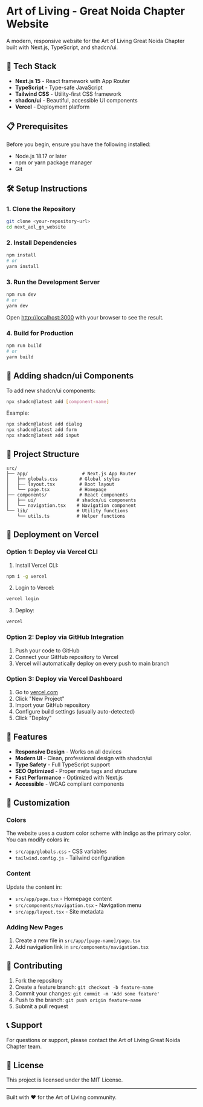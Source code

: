 # Art of Living - Great Noida Chapter Website

A modern, responsive website for the Art of Living Great Noida Chapter built with Next.js, TypeScript, and shadcn/ui.

## 🚀 Tech Stack

- **Next.js 15** - React framework with App Router
- **TypeScript** - Type-safe JavaScript
- **Tailwind CSS** - Utility-first CSS framework
- **shadcn/ui** - Beautiful, accessible UI components
- **Vercel** - Deployment platform

## 📋 Prerequisites

Before you begin, ensure you have the following installed:
- Node.js 18.17 or later
- npm or yarn package manager
- Git

## 🛠️ Setup Instructions

### 1. Clone the Repository

```bash
git clone <your-repository-url>
cd next_aol_gn_website
```

### 2. Install Dependencies

```bash
npm install
# or
yarn install
```

### 3. Run the Development Server

```bash
npm run dev
# or
yarn dev
```

Open [http://localhost:3000](http://localhost:3000) with your browser to see the result.

### 4. Build for Production

```bash
npm run build
# or
yarn build
```

## 🎨 Adding shadcn/ui Components

To add new shadcn/ui components:

```bash
npx shadcn@latest add [component-name]
```

Example:
```bash
npx shadcn@latest add dialog
npx shadcn@latest add form
npx shadcn@latest add input
```

## 📁 Project Structure

```
src/
├── app/                    # Next.js App Router
│   ├── globals.css        # Global styles
│   ├── layout.tsx         # Root layout
│   └── page.tsx           # Homepage
├── components/            # React components
│   ├── ui/               # shadcn/ui components
│   └── navigation.tsx    # Navigation component
└── lib/                  # Utility functions
    └── utils.ts          # Helper functions
```

## 🚀 Deployment on Vercel

### Option 1: Deploy via Vercel CLI

1. Install Vercel CLI:
```bash
npm i -g vercel
```

2. Login to Vercel:
```bash
vercel login
```

3. Deploy:
```bash
vercel
```

### Option 2: Deploy via GitHub Integration

1. Push your code to GitHub
2. Connect your GitHub repository to Vercel
3. Vercel will automatically deploy on every push to main branch

### Option 3: Deploy via Vercel Dashboard

1. Go to [vercel.com](https://vercel.com)
2. Click "New Project"
3. Import your GitHub repository
4. Configure build settings (usually auto-detected)
5. Click "Deploy"

## 🎯 Features

- **Responsive Design** - Works on all devices
- **Modern UI** - Clean, professional design with shadcn/ui
- **Type Safety** - Full TypeScript support
- **SEO Optimized** - Proper meta tags and structure
- **Fast Performance** - Optimized with Next.js
- **Accessible** - WCAG compliant components

## 📝 Customization

### Colors
The website uses a custom color scheme with indigo as the primary color. You can modify colors in:
- `src/app/globals.css` - CSS variables
- `tailwind.config.js` - Tailwind configuration

### Content
Update the content in:
- `src/app/page.tsx` - Homepage content
- `src/components/navigation.tsx` - Navigation menu
- `src/app/layout.tsx` - Site metadata

### Adding New Pages
1. Create a new file in `src/app/[page-name]/page.tsx`
2. Add navigation link in `src/components/navigation.tsx`

## 🤝 Contributing

1. Fork the repository
2. Create a feature branch: `git checkout -b feature-name`
3. Commit your changes: `git commit -m 'Add some feature'`
4. Push to the branch: `git push origin feature-name`
5. Submit a pull request

## 📞 Support

For questions or support, please contact the Art of Living Great Noida Chapter team.

## 📄 License

This project is licensed under the MIT License.

---

Built with ❤️ for the Art of Living community.
